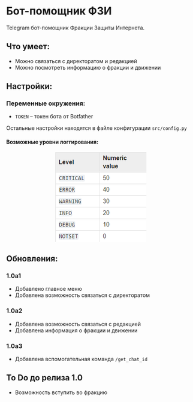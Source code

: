 # Бот-помощник ФЗИ
Telegram бот-помощник Фракции Защиты Интернета.
## Что умеет:
- Можно связаться с директоратом и редакцией
- Можно посмотреть информацию о фракции и движении
## Настройки:
### Переменные окружения:
- `TOKEN` – токен бота от Botfather

Остальные настройки находятся в файле конфигурации `src/config.py`
#### Возможные уровни логгирования:
<p align="center">
    <img src="readme-images/logging_levels.png" />
</p>

## Обновления:
### 1.0a1
- Добавлено главное меню
- Добавлена возможность связаться с директоратом
### 1.0a2
- Добавлена возможность связаться с редакцией
- Добавлена информация о фракции и движении
### 1.0a3
- Добавлена вспомогательная команда `/get_chat_id`

## To Do до релиза 1.0
- Возможность вступить во фракцию